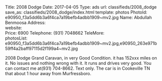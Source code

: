 Title:          2008 Dodge
Date:           2017-04-05
Type:           ads
url:            classifieds/2008_dodge
save_as:        classifieds/2008_dodge/index.html
template:       photos
PhotoId:        e90950_f3a5dd6b3a6f4ca7a19befb4adbb1909~mv2.jpg
Name:           Abdullah Benmoosa
Address:        
website:        
Price:          6900
Telephone:      (931) 7048662
TeleMore:       
photosList:     e90950_f3a5dd6b3a6f4ca7a19befb4adbb1909~mv2.jpg,e90950_263e971b59ff4a2baff97115d2f199a4~mv2.jpg

2008 Dodge Grand Caravan, in very Good Condition. it has 152xxx miles on it. No issues and nothing wrong with it. It runs and drives very good. You can contact me at(931) 704-8662. Text only. The car is in Cookeville TN that about 1 hour away from Murfressboro.
